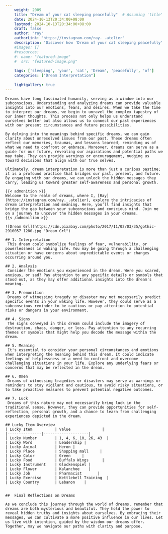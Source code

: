 ```yaml
---
    weight: 2009
    title: "Dream of your cat sleeping peacefully"  # Assuming 'title' column exists
    date: 2024-10-13T20:34:00+08:00
    lastmod: 2024-10-13T20:34:00+08:00
    draft: false
    author: "ray"
    authorLink: "https://instagram.com/ray._.atelier"
    description: "Discover how 'Dream of your cat sleeping peacefully' can interpret your future and uncover its significant meanings in your life."
    #images: []
    #resources:
    #- name: "featured-image"
    #  src: "featured-image.png"
    
    tags: ['sleeping', 'your', 'cat', 'Dream', 'peacefully', 'of']
    categories: ["Dream Interpretation"]
    
    lightgallery: true
---
```

    
    Dreams have long fascinated humanity, serving as a window into our subconscious. Understanding and analyzing dreams can provide valuable insights into our emotions, fears, and desires. When we take the time to interpret our dreams, we begin to unravel the complex tapestry of our inner thoughts. This process not only helps us understand ourselves better but also allows us to connect our past experiences with our present circumstances and future possibilities.
    
    By delving into the meanings behind specific dreams, we can gain clarity about unresolved issues from our past. These dreams often reflect our memories, traumas, and lessons learned, reminding us of what we need to confront or embrace. Moreover, dreams can serve as a guide for our future, revealing our aspirations and potential paths we may take. They can provide warnings or encouragement, nudging us toward decisions that align with our true selves.
    
    Ultimately, dream interpretation is more than just a curious pastime; it is a profound practice that bridges our past, present, and future. By engaging with our dreams, we can unlock the hidden messages they carry, leading us toward greater self-awareness and personal growth.
    
    {{< admonition >}}
    Welcome to the realm of dreams, where I, [Ray](https://instagram.com/ray._.atelier), explore the intricacies of dream interpretation and meaning. Here, you’ll find insights that bridge the gap between your subconscious and conscious mind. Join me on a journey to uncover the hidden messages in your dreams.
    {{< /admonition >}}
    
    ![Dream Grl](https://cdn.pixabay.com/photo/2017/11/02/03/35/gothic-2910057_1280.jpg "Dream Grl")
    
    ## 1. Interpretation
     This dream could symbolize feelings of fear, vulnerability, or powerlessness in waking life. You may be going through a challenging situation or have concerns about unpredictable events or changes occurring around you.
    
    ## 2. Analysis
     Consider the emotions you experienced in the dream. Were you scared, anxious, or sad? Pay attention to any specific details or symbols that stood out, as they may offer additional insights into the dream's meaning.
    
    ## 3. Premonition
     Dreams of witnessing tragedy or disaster may not necessarily predict specific events in your waking life. However, they could serve as a subconscious reminder to be cautious or pay attention to potential risks or dangers in your environment.
    
    ## 4. Signs
     The signs conveyed in this dream could include the imagery of destruction, chaos, danger, or loss. Pay attention to any recurring themes or symbols that might help you decode the message within the dream.
    
    ## 5. Meaning
     It's essential to consider your personal circumstances and emotions when interpreting the meaning behind this dream. It could indicate feelings of helplessness or a need to confront and overcome challenging situations in your life. Explore any underlying fears or concerns that may be reflected in the dream.
    
    ## 6. Omen
     Dreams of witnessing tragedies or disasters may serve as warnings or reminders to stay vigilant and cautious, to avoid risky situations, or to take proactive measures to prevent potential negative outcomes.
    
    ## 7. Luck
     Dreams of this nature may not necessarily bring luck in the traditional sense. However, they can provide opportunities for self-reflection, personal growth, and a chance to learn from challenging experiences depicted in the dream.
    
    ## Lucky Item Overview
    | Lucky Item          | Value              |
    |---------------|--------------------|
    | Lucky Number        | 1, 4, 6, 10, 26, 43  |
    | Lucky Word          | Leadership |
    | Lucky Animal        | Heron |
    | Lucky Place         | Shopping mall     |
    | Lucky Color         | Green     |
    | Lucky Food          | Buffalo Wings      |
    | Lucky Instrument    | Glockenspiel |
    | Lucky Flower        | Kalanchoe    |
    | Lucky Job           | Pharmacist       |
    | Lucky Exercise      | Kettlebell Training  |
    | Lucky Country       | Lebanon    |
    
    
    ##  Final Reflections on Dreams
    
    As we conclude this journey through the world of dreams, remember that dreams are both mysterious and beautiful. They hold the power to reveal hidden truths and insights about ourselves. By embracing their messages, we can cultivate a more positive influence in our lives. Let us live with intention, guided by the wisdom our dreams offer. Together, may we navigate our paths with clarity and purpose.
    